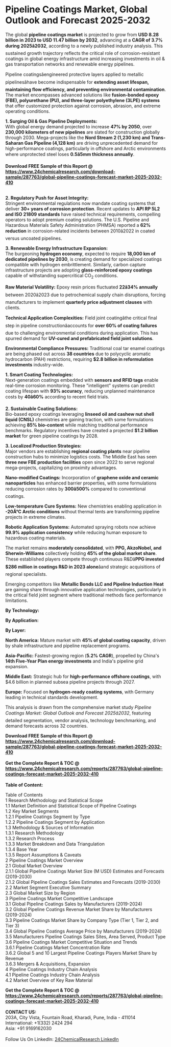 <h1>Pipeline Coatings Market, Global Outlook and Forecast 2025-2032</h1><p>The global <strong>pipeline coatings market</strong> is projected to grow from <strong>USD 8.28 billion in 2023 to USD 11.47 billion by 2032</strong>, advancing at a <strong>CAGR of 3.7% during 2025â2032</strong>, according to a newly published industry analysis. This sustained growth trajectory reflects the critical role of corrosion-resistant coatings in global energy infrastructure amid increasing investments in oil &amp; gas transportation networks and renewable energy pipelines.</p><p>Pipeline coatingsâengineered protective layers applied to metallic pipelinesâhave become indispensable for <strong>extending asset lifespan, maintaining flow efficiency, and preventing environmental contamination</strong>. The market encompasses advanced solutions like <strong>fusion-bonded epoxy (FBE), polyurethane (PU), and three-layer polyethylene (3LPE) systems</strong> that offer customized protection against corrosion, abrasion, and extreme operating conditions.</p><p><strong>1. Surging Oil &amp; Gas Pipeline Deployments:</strong><br>
With global energy demand projected to increase <strong>47% by 2050</strong>, over <strong>230,000 kilometers of new pipelines</strong> are slated for construction globally through 2030. Mega-projects like the <strong>Nord Stream 2 (1,230 km) and Trans-Saharan Gas Pipeline (4,128 km)</strong> are driving unprecedented demand for high-performance coatings, particularly in offshore and Arctic environments where unprotected steel loses <strong>0.5â5mm thickness annually</strong>.</p><div><b>Download FREE Sample of this Report @ 
            <a href="https://www.24chemicalresearch.com/download-sample/287763/global-pipeline-coatings-forecast-market-2025-2032-410">
            https://www.24chemicalresearch.com/download-sample/287763/global-pipeline-coatings-forecast-market-2025-2032-410</a></b></div><br><p><strong>2. Regulatory Push for Asset Integrity:</strong><br>
Stringent environmental regulations now mandate coating systems that deliver <strong>30+ years of corrosion protection</strong>. Recent updates to <strong>API RP 5L2 and ISO 21809 standards</strong> have raised technical requirements, compelling operators to adopt premium coating solutions. The U.S. Pipeline and Hazardous Materials Safety Administration (PHMSA) reported a <strong>62% reduction</strong> in corrosion-related incidents between 2010â2022 in coated versus uncoated pipelines.</p><p><strong>3. Renewable Energy Infrastructure Expansion:</strong><br>
The burgeoning <strong>hydrogen economy</strong>, expected to require <strong>18,000 km of dedicated pipelines by 2030</strong>, is creating demand for specialized coatings compatible with hydrogen embrittlement. Similarly, carbon capture infrastructure projects are adopting <strong>glass-reinforced epoxy coatings</strong> capable of withstanding supercritical CO<sub>2</sub> conditions.</p><p><strong>Raw Material Volatility:</strong> Epoxy resin prices fluctuated <strong>22â34% annually</strong> between 2020â2023 due to petrochemical supply chain disruptions, forcing manufacturers to implement <strong>quarterly price adjustment clauses</strong> with clients.</p><p><strong>Technical Application Complexities:</strong> Field joint coatingâthe critical final step in pipeline constructionâaccounts for <strong>over 60% of coating failures</strong> due to challenging environmental conditions during application. This has spurred demand for <strong>UV-cured and prefabricated field joint solutions</strong>.</p><p><strong>Environmental Compliance Pressures:</strong> Traditional coal tar enamel coatings are being phased out across <strong>38 countries</strong> due to polycyclic aromatic hydrocarbon (PAH) restrictions, requiring <strong>$2.8 billion in reformulation investments</strong> industry-wide.</p><p><strong>1. Smart Coating Technologies:</strong><br>
Next-generation coatings embedded with <strong>sensors and RFID tags</strong> enable real-time corrosion monitoring. These "intelligent" systems can predict coating lifespan with <strong>93% accuracy</strong>, reducing unplanned maintenance costs by <strong>40â60%</strong> according to recent field trials.</p><p><strong>2. Sustainable Coating Solutions:</strong><br>
Bio-based epoxy coatings leveraging <strong>linseed oil and cashew nut shell liquid (CNSL)</strong> chemistries are gaining traction, with some formulations achieving <strong>85% bio-content</strong> while matching traditional performance benchmarks. Regulatory incentives have created a projected <strong>$1.2 billion market</strong> for green pipeline coatings by 2028.</p><p><strong>3. Localized Production Strategies:</strong><br>
Major vendors are establishing <strong>regional coating plants</strong> near pipeline construction hubs to minimize logistics costs. The Middle East has seen <strong>three new FBE production facilities</strong> open since 2022 to serve regional mega-projects, capitalizing on proximity advantages.</p><p><strong>Nano-modified Coatings:</strong> Incorporation of <strong>graphene oxide and ceramic nanoparticles</strong> has enhanced barrier properties, with some formulations reducing corrosion rates by <strong>300â500%</strong> compared to conventional coatings.</p><p><strong>Low-temperature Cure Systems:</strong> New chemistries enabling application in <strong>-20Â°C Arctic conditions</strong> without thermal tents are transforming pipeline projects in extreme climates.</p><p><strong>Robotic Application Systems:</strong> Automated spraying robots now achieve <strong>99.9% application consistency</strong> while reducing human exposure to hazardous coating materials.</p><p>The market remains <strong>moderately consolidated</strong>, with <strong>PPG, AkzoNobel, and Sherwin-Williams</strong> collectively holding <strong>45% of the global market share</strong>. These established players compete through continuous R&amp;Dâ<strong>PPG invested $286 million in coatings R&amp;D in 2023 alone</strong>âand strategic acquisitions of regional specialists.</p><p>Emerging competitors like <strong>Metallic Bonds LLC and Pipeline Induction Heat</strong> are gaining share through innovative application technologies, particularly in the critical field joint segment where traditional methods face performance limitations.</p><p><strong>By Technology:</strong></p><p><strong>By Application:</strong></p><p><strong>By Layer:</strong></p><p><strong>North America:</strong> Mature market with <strong>45% of global coating capacity</strong>, driven by shale infrastructure and pipeline replacement programs.</p><p><strong>Asia-Pacific:</strong> Fastest-growing region (<strong>5.2% CAGR</strong>), propelled by China's <strong>14th Five-Year Plan energy investments</strong> and India's pipeline grid expansion.</p><p><strong>Middle East:</strong> Strategic hub for <strong>high-performance offshore coatings</strong>, with $4.6 billion in planned subsea pipeline projects through 2027.</p><p><strong>Europe:</strong> Focused on <strong>hydrogen-ready coating systems</strong>, with Germany leading in technical standards development.</p><p>This analysis is drawn from the comprehensive market study <em>Pipeline Coatings Market: Global Outlook and Forecast 2025â2032</em>, featuring detailed segmentation, vendor analysis, technology benchmarking, and demand forecasts across 32 countries.</p><div><b>Download FREE Sample of this Report @ 
            <a href="https://www.24chemicalresearch.com/download-sample/287763/global-pipeline-coatings-forecast-market-2025-2032-410">
            https://www.24chemicalresearch.com/download-sample/287763/global-pipeline-coatings-forecast-market-2025-2032-410</a></b></div><br><div><b>Get the Complete Report & TOC @ 
            <a href="https://www.24chemicalresearch.com/reports/287763/global-pipeline-coatings-forecast-market-2025-2032-410">
            https://www.24chemicalresearch.com/reports/287763/global-pipeline-coatings-forecast-market-2025-2032-410</a></b></div><br>
            <b>Table of Content:</b><p>Table of Contents<br />
1 Research Methodology and Statistical Scope<br />
1.1 Market Definition and Statistical Scope of Pipeline Coatings<br />
1.2 Key Market Segments<br />
1.2.1 Pipeline Coatings Segment by Type<br />
1.2.2 Pipeline Coatings Segment by Application<br />
1.3 Methodology & Sources of Information<br />
1.3.1 Research Methodology<br />
1.3.2 Research Process<br />
1.3.3 Market Breakdown and Data Triangulation<br />
1.3.4 Base Year<br />
1.3.5 Report Assumptions & Caveats<br />
2 Pipeline Coatings Market Overview<br />
2.1 Global Market Overview<br />
2.1.1 Global Pipeline Coatings Market Size (M USD) Estimates and Forecasts (2019-2030)<br />
2.1.2 Global Pipeline Coatings Sales Estimates and Forecasts (2019-2030)<br />
2.2 Market Segment Executive Summary<br />
2.3 Global Market Size by Region<br />
3 Pipeline Coatings Market Competitive Landscape<br />
3.1 Global Pipeline Coatings Sales by Manufacturers (2019-2024)<br />
3.2 Global Pipeline Coatings Revenue Market Share by Manufacturers (2019-2024)<br />
3.3 Pipeline Coatings Market Share by Company Type (Tier 1, Tier 2, and Tier 3)<br />
3.4 Global Pipeline Coatings Average Price by Manufacturers (2019-2024)<br />
3.5 Manufacturers Pipeline Coatings Sales Sites, Area Served, Product Type<br />
3.6 Pipeline Coatings Market Competitive Situation and Trends<br />
3.6.1 Pipeline Coatings Market Concentration Rate<br />
3.6.2 Global 5 and 10 Largest Pipeline Coatings Players Market Share by Revenue<br />
3.6.3 Mergers & Acquisitions, Expansion<br />
4 Pipeline Coatings Industry Chain Analysis<br />
4.1 Pipeline Coatings Industry Chain Analysis<br />
4.2 Market Overview of Key Raw Material</p><div><b>Get the Complete Report & TOC @ 
            <a href="https://www.24chemicalresearch.com/reports/287763/global-pipeline-coatings-forecast-market-2025-2032-410">
            https://www.24chemicalresearch.com/reports/287763/global-pipeline-coatings-forecast-market-2025-2032-410</a></b></div><br><b>CONTACT US:</b><br>
            203A, City Vista, Fountain Road, Kharadi, Pune, India - 411014<br>
            International: +1(332) 2424 294<br>
            Asia: +91 9169162030 <br><br>
            Follow Us On LinkedIn: <a href="https://www.linkedin.com/company/24chemicalresearch/">24ChemicalResearch LinkedIn</a>
